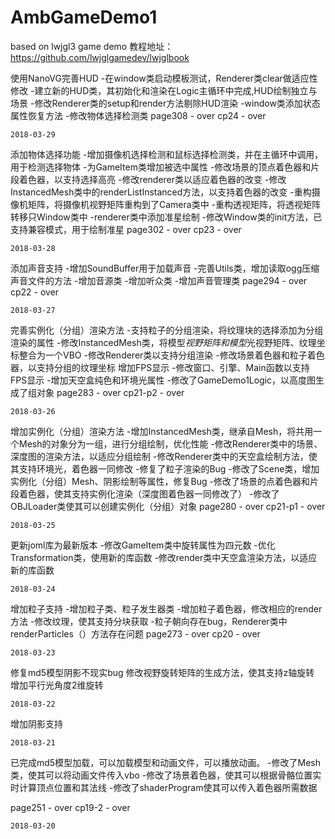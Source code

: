 # AmbGameDemo1
based on lwjgl3 game demo
教程地址：
https://github.com/lwjglgamedev/lwjglbook

使用NanoVG完善HUD
    -在window类启动模板测试，Renderer类clear做适应性修改
    -建立新的HUD类，其初始化和渲染在Logic主循环中完成,HUD绘制独立与场景
    -修改Renderer类的setup和render方法剔除HUD渲染
    -window类添加状态属性恢复方法
    -修改物体选择检测类
    page308 - over
    cp24 - over
    
    2018-03-29

添加物体选择功能
    -增加摄像机选择检测和鼠标选择检测类，并在主循环中调用，用于检测选择物体
    -为GameItem类增加被选中属性
    -修改场景的顶点着色器和片段着色器，以支持选择高亮
    -修改renderer类以适应着色器的改变
    -修改InstancedMesh类中的renderListInstanced方法，以支持着色器的改变
    -重构摄像机矩阵，将摄像机视野矩阵重构到了Camera类中
    -重构透视矩阵，将透视矩阵转移只Window类中
    -renderer类中添加准星绘制
    -修改Window类的init方法，已支持兼容模式，用于绘制准星
    page302 - over
    cp23 - over
    
    2018-03-28

添加声音支持
    -增加SoundBuffer用于加载声音
    -完善Utils类，增加读取ogg压缩声音文件的方法
    -增加音源类
    -增加听众类
    -增加声音管理类
    page294 - over
    cp22 - over
    
    2018-03-27

完善实例化（分组）渲染方法
    -支持粒子的分组渲染，将纹理块的选择添加为分组渲染的属性
    -修改InstancedMesh类，将模型*视野矩阵和模型*光视野矩阵、纹理坐标整合为一个VBO
    -修改Renderer类以支持分组渲染
    -修改场景着色器和粒子着色器，以支持分组的纹理坐标
增加FPS显示
    -修改窗口、引擎、Main函数以支持FPS显示
    -增加天空盒纯色和环境光属性
    -修改了GameDemo1Logic，以高度图生成了组对象
    page283 - over
    cp21-p2 - over
    
    2018-03-26

增加实例化（分组）渲染方法
    -增加InstancedMesh类，继承自Mesh，将共用一个Mesh的对象分为一组，进行分组绘制，优化性能
    -修改Renderer类中的场景、深度图的渲染方法，以适应分组绘制
    -修改Renderer类中的天空盒绘制方法，使其支持环境光，着色器一同修改
    -修复了粒子渲染的Bug
    -修改了Scene类，增加实例化（分组）Mesh、阴影绘制等属性，修复Bug
    -修改了场景的点着色器和片段着色器，使其支持实例化渲染（深度图着色器一同修改了）
    -修改了OBJLoader类使其可以创建实例化（分组）对象
    page280 - over
    cp21-p1 - over
    
    2018-03-25

更新joml库为最新版本
    -修改GameItem类中旋转属性为四元数
    -优化Transformation类，使用新的库函数
    -修改render类中天空盒渲染方法，以适应新的库函数
    
    2018-03-24

增加粒子支持
    -增加粒子类、粒子发生器类
    -增加粒子着色器，修改相应的render方法
    -修改纹理，使其支持分块获取
    -粒子朝向存在bug，Renderer类中renderParticles（）方法存在问题
    page273 - over
    cp20 - over
   
    2018-03-23

修复md5模型阴影不现实bug
    修改视野旋转矩阵的生成方法，使其支持z轴旋转
    增加平行光角度2维旋转

    2018-03-22

增加阴影支持

    2018-03-21

已完成md5模型加载，可以加载模型和动画文件，可以播放动画。
    -修改了Mesh类，使其可以将动画文件传入vbo
    -修改了场景着色器，使其可以根据骨骼位置实时计算顶点位置和其法线
    -修改了shaderProgram使其可以传入着色器所需数据
    
page251 - over
cp19-2 - over

    2018-03-20

